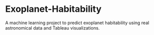 # Exoplanet-Habitability
A machine learning project to predict exoplanet habitability using real astronomical data and Tableau visualizations.
